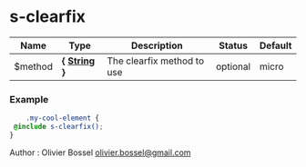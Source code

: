 # s-clearfix




Name  |  Type  |  Description  |  Status  |  Default
------------  |  ------------  |  ------------  |  ------------  |  ------------
$method  |  **{ [String](http://www.sass-lang.com/documentation/file.SASS_REFERENCE.html#sass-script-strings) }**  |  The clearfix method to use  |  optional  |  micro

### Example
```scss
	.my-cool-element {
 @include s-clearfix();
}
```
Author : Olivier Bossel <olivier.bossel@gmail.com>